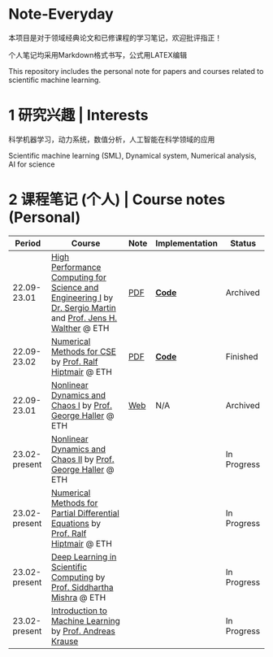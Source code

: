 # Note-Everyday

本项目是对于领域经典论文和已修课程的学习笔记，欢迎批评指正！

个人笔记均采用Markdown格式书写，公式用LATEX编辑

This repository includes the personal note for papers and courses related to scientific machine learning.

# 1 研究兴趣 | Interests

科学机器学习，动力系统，数值分析，人工智能在科学领域的应用

Scientific machine learning (SML), Dynamical system, Numerical analysis, AI for science

# 2 课程笔记 (个人) | Course notes (Personal)

| Period        | Course                                                       | Note                                                         | Implementation                                               | Status      |
| ------------- | ------------------------------------------------------------ | ------------------------------------------------------------ | ------------------------------------------------------------ | ----------- |
| 22.09-23.01   | [High Performance Computing for Science and Engineering I](https://www.cse-lab.ethz.ch/teaching/hpcse-i-hs22/) by [Dr. Sergio Martin](https://www.cse-lab.ethz.ch/member/sergio-martin/) and [Prof. Jens H. Walther](https://www.cse-lab.ethz.ch/member/jens-honore-walther/) @ ETH | [PDF](Course_Note/Note_HPC.pdf)                              | [**Code**](https://github.com/Shizheng-Wen/eth-high-performance-computing-cse/tree/master/Implementation) | Archived    |
| 22.09-23.02   | [Numerical Methods for CSE](https://www.vorlesungen.ethz.ch//lerneinheitPre.do?semkez=2022W&lerneinheitId=164071&lang=en) by [Prof. Ralf Hiptmair](https://math.ethz.ch/sam/the-institute/people/ralf-hiptmair.html) @ ETH | [PDF](Course_Note/Note_Numerical_Methods_for_CSE.pdf)        | [**Code**](https://gitlab.math.ethz.ch/NumCSE/NumCSE/-/tree/master/) | Finished    |
| 22.09-23.01   | [Nonlinear Dynamics and Chaos I](https://www.vorlesungen.ethz.ch//Vorlesungsverzeichnis/lerneinheit.view?lerneinheitId=139546&semkez=2020W&ansicht=KATALOGDATEN&lang=de) by [Prof. George Haller](http://georgehaller.com/about/index.html) @ ETH | [Web](https://github.com/Shizheng-Wen/eth-nonlinear-dynamics-chaos) | N/A                                                          | Archived    |
| 23.02-present | [Nonlinear Dynamics and Chaos II](https://www.vorlesungen.ethz.ch/Vorlesungsverzeichnis/lerneinheit.view?semkez=2023S&ansicht=KATALOGDATEN&lerneinheitId=168162&lang=en) by [Prof. George Haller](http://georgehaller.com/about/index.html) @ ETH |                                                              |                                                              | In Progress |
| 23.02-present | [Numerical Methods for Partial Differential Equations](https://www.vorlesungen.ethz.ch/Vorlesungsverzeichnis/lerneinheit.view?semkez=2023S&ansicht=KATALOGDATEN&lerneinheitId=167947&lang=en) by [Prof. Ralf Hiptmair](https://math.ethz.ch/sam/the-institute/people/ralf-hiptmair.html) @ ETH |                                                              |                                                              | In Progress |
| 23.02-present | [Deep Learning in Scientific Computing](https://www.vorlesungen.ethz.ch/Vorlesungsverzeichnis/lerneinheit.view?semkez=2023S&ansicht=KATALOGDATEN&lerneinheitId=169151&lang=en) by [Prof. Siddhartha Mishra](https://math.ethz.ch/sam/the-institute/people/siddhartha-mishra.html) @ ETH |                                                              |                                                              | In Progress |
| 23.02-present | [Introduction to Machine Learning](https://www.vorlesungen.ethz.ch/Vorlesungsverzeichnis/lerneinheit.view?semkez=2023S&ansicht=KATALOGDATEN&lerneinheitId=167629&lang=en) by [Prof. Andreas Krause](https://las.inf.ethz.ch/krausea) |                                                              |                                                              | In Progress |